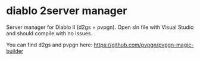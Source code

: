 # diablo 2server manager

Server manager for Diablo II (d2gs + pvpgn).
Open sln file with Visual Studio and should compile with no issues.

You can find d2gs and pvpgn here: https://github.com/pvpgn/pvpgn-magic-builder
